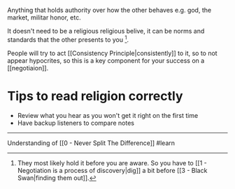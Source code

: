 Anything that holds authority over how the other behaves e.g. god, the market, militar honor, etc.

It doesn't need to be a religious religious belive, it can be norms and standards that the other presents to you [^1].

People will try to act [[Consistency Principle|consistently]] to it, so to not appear hypocrites, so this is a key component for your success on a [[negotiaion]].

# Tips to read religion correctly

- Review what you hear as you won't get it right on the first time
- Have backup listeners to compare notes

---

Understanding of [[0 - Never Split The Difference]] #learn 

[^1]: They most likely hold it before you are aware. So you have to [[1 - Negotiation is a process of discovery|dig]] a bit before [[3 - Black Swan|finding them out]].